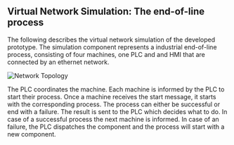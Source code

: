 ## Virtual Network Simulation: The end-of-line process

The following describes the virtual network simulation of the developed prototype. The simulation component represents a industrial end-of-line process, consisting of four machines, one PLC and and HMI that are connected by an ethernet network. 

![Network Topology](4_Imp_Network.png)

The PLC coordinates the machine. Each machine is informed by the PLC to start their process. Once a machine receives the start message, it starts with the corresponding process. The process can either be successful or end with a failure. The result is sent to the PLC which decides what to do. In case of a successful process the next machine is informed. In case of an failure, the PLC dispatches the component and the process will start with a new component. 
